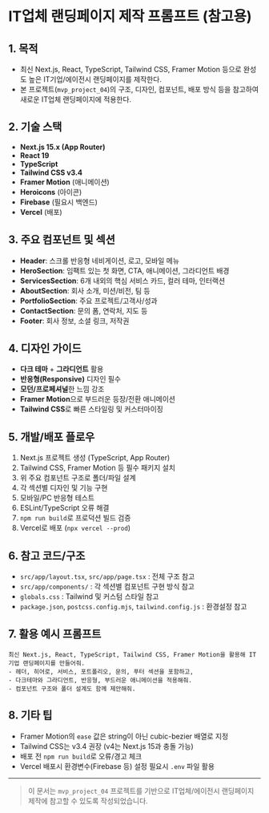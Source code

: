 # IT업체 랜딩페이지 제작 프롬프트 (참고용)

## 1. 목적
- 최신 Next.js, React, TypeScript, Tailwind CSS, Framer Motion 등으로 완성도 높은 IT기업/에이전시 랜딩페이지를 제작한다.
- 본 프로젝트(`mvp_project_04`)의 구조, 디자인, 컴포넌트, 배포 방식 등을 참고하여 새로운 IT업체 랜딩페이지에 적용한다.

## 2. 기술 스택
- **Next.js 15.x (App Router)**
- **React 19**
- **TypeScript**
- **Tailwind CSS v3.4**
- **Framer Motion** (애니메이션)
- **Heroicons** (아이콘)
- **Firebase** (필요시 백엔드)
- **Vercel** (배포)

## 3. 주요 컴포넌트 및 섹션
- **Header**: 스크롤 반응형 네비게이션, 로고, 모바일 메뉴
- **HeroSection**: 임팩트 있는 첫 화면, CTA, 애니메이션, 그라디언트 배경
- **ServicesSection**: 6개 내외의 핵심 서비스 카드, 컬러 테마, 인터랙션
- **AboutSection**: 회사 소개, 미션/비전, 팀 등
- **PortfolioSection**: 주요 프로젝트/고객사/성과
- **ContactSection**: 문의 폼, 연락처, 지도 등
- **Footer**: 회사 정보, 소셜 링크, 저작권

## 4. 디자인 가이드
- **다크 테마** + **그라디언트** 활용
- **반응형(Responsive)** 디자인 필수
- **모던/프로페셔널**한 느낌 강조
- **Framer Motion**으로 부드러운 등장/전환 애니메이션
- **Tailwind CSS**로 빠른 스타일링 및 커스터마이징

## 5. 개발/배포 플로우
1. Next.js 프로젝트 생성 (TypeScript, App Router)
2. Tailwind CSS, Framer Motion 등 필수 패키지 설치
3. 위 주요 컴포넌트 구조로 폴더/파일 설계
4. 각 섹션별 디자인 및 기능 구현
5. 모바일/PC 반응형 테스트
6. ESLint/TypeScript 오류 해결
7. `npm run build`로 프로덕션 빌드 검증
8. Vercel로 배포 (`npx vercel --prod`)

## 6. 참고 코드/구조
- `src/app/layout.tsx`, `src/app/page.tsx` : 전체 구조 참고
- `src/app/components/` : 각 섹션별 컴포넌트 구현 방식 참고
- `globals.css` : Tailwind 및 커스텀 스타일 참고
- `package.json`, `postcss.config.mjs`, `tailwind.config.js` : 환경설정 참고

## 7. 활용 예시 프롬프트
```
최신 Next.js, React, TypeScript, Tailwind CSS, Framer Motion을 활용해 IT기업 랜딩페이지를 만들어줘. 
- 헤더, 히어로, 서비스, 포트폴리오, 문의, 푸터 섹션을 포함하고, 
- 다크테마와 그라디언트, 반응형, 부드러운 애니메이션을 적용해줘.
- 컴포넌트 구조와 폴더 설계도 함께 제안해줘.
```

## 8. 기타 팁
- Framer Motion의 `ease` 값은 string이 아닌 cubic-bezier 배열로 지정
- Tailwind CSS는 v3.4 권장 (v4는 Next.js 15과 충돌 가능)
- 배포 전 `npm run build`로 오류/경고 체크
- Vercel 배포시 환경변수(Firebase 등) 설정 필요시 `.env` 파일 활용

---

> 이 문서는 `mvp_project_04` 프로젝트를 기반으로 IT업체/에이전시 랜딩페이지 제작에 참고할 수 있도록 작성되었습니다.
